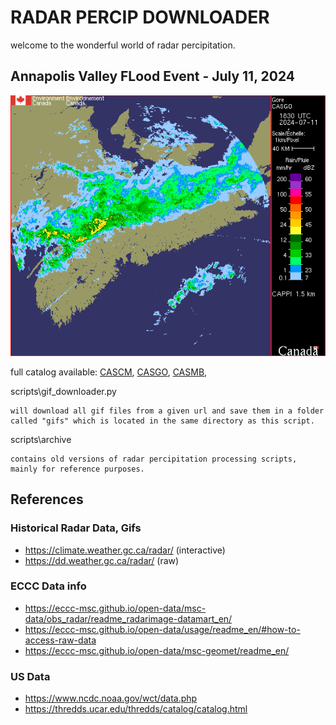 # RADAR PERCIP DOWNLOADER

welcome to the wonderful world of radar percipitation. 

## Annapolis Valley FLood Event - July 11, 2024
![image](/data/radar/CAPPI/GIF/CASGO/202407111830_CASGO_CAPPI_1.5_RAIN.gif)

full catalog available: [CASCM](/data/radar/CAPPI/GIF/CASCM), [CASGO](/data/radar/CAPPI/GIF/CASGO), [CASMB](/data/radar/CAPPI/GIF/CASMB), 

scripts\gif_downloader.py

    will download all gif files from a given url and save them in a folder called "gifs" which is located in the same directory as this script.

scripts\archive

    contains old versions of radar percipitation processing scripts, mainly for reference purposes.

## References

### Historical Radar Data, Gifs
- https://climate.weather.gc.ca/radar/ (interactive)
- https://dd.weather.gc.ca/radar/ (raw)

### ECCC Data info
- https://eccc-msc.github.io/open-data/msc-data/obs_radar/readme_radarimage-datamart_en/
- https://eccc-msc.github.io/open-data/usage/readme_en/#how-to-access-raw-data
- https://eccc-msc.github.io/open-data/msc-geomet/readme_en/

### US Data
- https://www.ncdc.noaa.gov/wct/data.php
- https://thredds.ucar.edu/thredds/catalog/catalog.html


